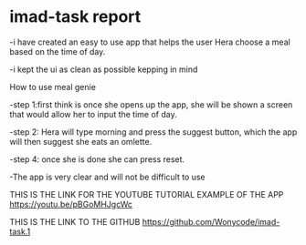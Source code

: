 # imad-task report
-i have created an easy to use app that helps the user Hera choose a meal based on the time of day. 

-i kept the ui as clean as possible kepping in mind

How to use meal genie

-step 1:first think is once she opens up the app, she will be shown a screen that would allow her to input the time of day. 

-step 2:  Hera will type morning and press the suggest button, which the app will then suggest she eats an omlette. 

-step 4: once she is done she can press reset.

-The app is very clear and will not be difficult to use 

THIS IS THE LINK FOR THE YOUTUBE TUTORIAL EXAMPLE OF THE APP
https://youtu.be/pBGoMHJgcWc

THIS IS THE LINK TO THE GITHUB
https://github.com/Wonycode/imad-task.1 
